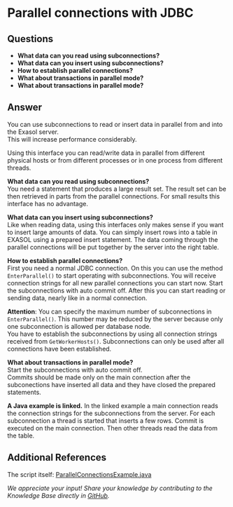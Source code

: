 # Parallel connections with JDBC 

## Questions

* **What data can you read using subconnections?**
* **What data can you insert using subconnections?**
* **How to establish parallel connections?**
* **What about transactions in parallel mode?**
* **What about transactions in parallel mode?**

## Answer

You can use subconnections to read or insert data in parallel from and into the Exasol server.  
This will increase performance considerably.

Using this interface you can read/write data in parallel from different physical hosts or from different processes or in one process from different threads.

**What data can you read using subconnections?**  
You need a statement that produces a large result set. The result set can be then retrieved in parts from the parallel connections. For small results this interface has no advantage.

**What data can you insert using subconnections?**  
Like when reading data, using this interfaces only makes sense if you want to insert large amounts of data. You can simply insert rows into a table in EXASOL using a prepared insert statement. The data coming through the parallel connections will be put together by the server into the right table.

**How to establish parallel connections?**  
First you need a normal JDBC connection. On this you can use the method `EnterParallel()` to start operating with subconnections. You will receive connection strings for all new parallel connections you can start now. Start the subconnections with auto commit off. After this you can start reading or sending data, nearly like in a normal connection.

**Attention**: You can specify the maximum number of subconnections in `EnterParallel()`. This number may be reduced by the server because only one subconnection is allowed per database node.  
You have to establish the subconnections by using all connection strings received from `GetWorkerHosts()`. Subconnections can only be used after all connections have been established.

**What about transactions in parallel mode?**  
Start the subconnections with auto commit off.  
Commits should be made only on the main connection after the subconections have inserted all data and they have closed the prepared statements.

**A Java example is linked.**
In the linked example a main connection reads the connection strings for the subconnections from the server. For each subconnection a thread is started that inserts a few rows. Commit is executed on the main connection. Then other threads read the data from the table.

## Additional References

The script itself: [ParallelConnectionsExample.java](https://raw.githubusercontent.com/exasol/exa-toolbox/master/utilities/ParallelConnectionsExample.java)

*We appreciate your input! Share your knowledge by contributing to the Knowledge Base directly in [GitHub](https://github.com/exasol/public-knowledgebase).* 